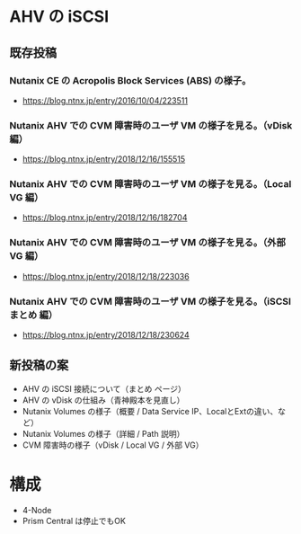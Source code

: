 # AHV の iSCSI

## 既存投稿

### Nutanix CE の Acropolis Block Services (ABS) の様子。
* https://blog.ntnx.jp/entry/2016/10/04/223511

### Nutanix AHV での CVM 障害時のユーザ VM の様子を見る。（vDisk 編）
* https://blog.ntnx.jp/entry/2018/12/16/155515

### Nutanix AHV での CVM 障害時のユーザ VM の様子を見る。（Local VG 編）
* https://blog.ntnx.jp/entry/2018/12/16/182704

### Nutanix AHV での CVM 障害時のユーザ VM の様子を見る。（外部 VG 編）  
* https://blog.ntnx.jp/entry/2018/12/18/223036

### Nutanix AHV での CVM 障害時のユーザ VM の様子を見る。（iSCSI まとめ 編）
* https://blog.ntnx.jp/entry/2018/12/18/230624


## 新投稿の案

* AHV の iSCSI 接続について（まとめ ページ）
* AHV の vDisk の仕組み（青神殿本を見直し）
* Nutanix Volumes の様子（概要 / Data Service IP、LocalとExtの違い、など）
* Nutanix Volumes の様子（詳細 / Path 説明）
* CVM 障害時の様子（vDisk / Local VG / 外部 VG）

# 構成

* 4-Node
* Prism Central は停止でもOK
